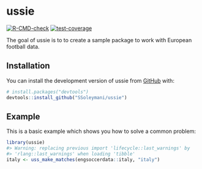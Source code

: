 
<!-- README.md is generated from README.Rmd. Please edit that file -->

# ussie

<!-- badges: start -->

[![R-CMD-check](https://github.com/SSoleymani/ussie/actions/workflows/R-CMD-check.yaml/badge.svg)](https://github.com/SSoleymani/ussie/actions/workflows/R-CMD-check.yaml)
[![test-coverage](https://github.com/SSoleymani/ussie/actions/workflows/test-coverage.yaml/badge.svg)](https://github.com/SSoleymani/ussie/actions/workflows/test-coverage.yaml)
<!-- badges: end -->

The goal of ussie is to to create a sample package to work with European
football data.

## Installation

You can install the development version of ussie from
[GitHub](https://github.com/) with:

``` r
# install.packages("devtools")
devtools::install_github("SSoleymani/ussie")
```

## Example

This is a basic example which shows you how to solve a common problem:

``` r
library(ussie)
#> Warning: replacing previous import 'lifecycle::last_warnings' by
#> 'rlang::last_warnings' when loading 'tibble'
italy <- uss_make_matches(engsoccerdata::italy, "italy")
```
